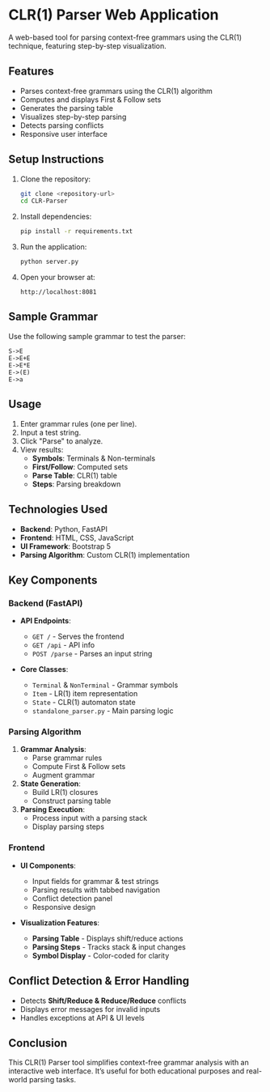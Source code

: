 # CLR(1) Parser Web Application

A web-based tool for parsing context-free grammars using the CLR(1) technique, featuring step-by-step visualization.

## Features

- Parses context-free grammars using the CLR(1) algorithm
- Computes and displays First & Follow sets
- Generates the parsing table
- Visualizes step-by-step parsing
- Detects parsing conflicts
- Responsive user interface

## Setup Instructions

1. Clone the repository:
   ```bash
   git clone <repository-url>
   cd CLR-Parser
   ```
2. Install dependencies:
   ```bash
   pip install -r requirements.txt
   ```
3. Run the application:
   ```bash
   python server.py
   ```
4. Open your browser at:
   ```
   http://localhost:8081
   ```

## Sample Grammar

Use the following sample grammar to test the parser:

```
S->E
E->E+E
E->E*E
E->(E)
E->a
```

## Usage

1. Enter grammar rules (one per line).
2. Input a test string.
3. Click "Parse" to analyze.
4. View results:
   - **Symbols**: Terminals & Non-terminals
   - **First/Follow**: Computed sets
   - **Parse Table**: CLR(1) table
   - **Steps**: Parsing breakdown

## Technologies Used

- **Backend**: Python, FastAPI
- **Frontend**: HTML, CSS, JavaScript
- **UI Framework**: Bootstrap 5
- **Parsing Algorithm**: Custom CLR(1) implementation

## Key Components

### Backend (FastAPI)

- **API Endpoints**:
  - `GET /` - Serves the frontend
  - `GET /api` - API info
  - `POST /parse` - Parses an input string

- **Core Classes**:
  - `Terminal` & `NonTerminal` - Grammar symbols
  - `Item` - LR(1) item representation
  - `State` - CLR(1) automaton state
  - `standalone_parser.py` - Main parsing logic

### Parsing Algorithm

1. **Grammar Analysis**:
   - Parse grammar rules
   - Compute First & Follow sets
   - Augment grammar
2. **State Generation**:
   - Build LR(1) closures
   - Construct parsing table
3. **Parsing Execution**:
   - Process input with a parsing stack
   - Display parsing steps

### Frontend

- **UI Components**:
  - Input fields for grammar & test strings
  - Parsing results with tabbed navigation
  - Conflict detection panel
  - Responsive design

- **Visualization Features**:
  - **Parsing Table** - Displays shift/reduce actions
  - **Parsing Steps** - Tracks stack & input changes
  - **Symbol Display** - Color-coded for clarity

## Conflict Detection & Error Handling

- Detects **Shift/Reduce & Reduce/Reduce** conflicts
- Displays error messages for invalid inputs
- Handles exceptions at API & UI levels

## Conclusion

This CLR(1) Parser tool simplifies context-free grammar analysis with an interactive web interface. It’s useful for both educational purposes and real-world parsing tasks.
